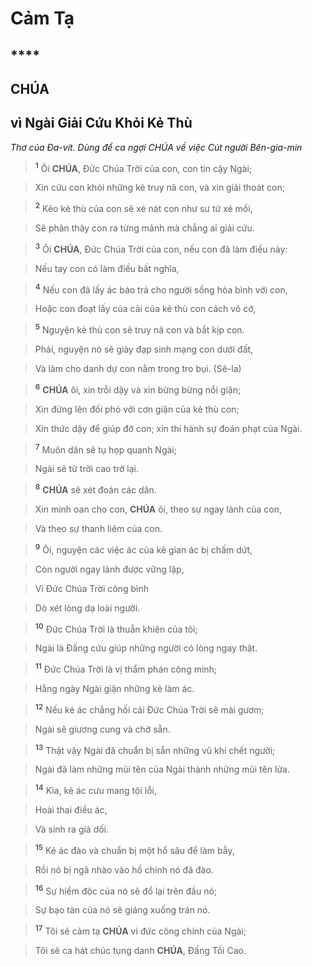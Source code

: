 # Cảm Tạ

## ****

## CHÚA

## vì Ngài Giải Cứu Khỏi Kẻ Thù
*Thơ của Đa-vít. Dùng để ca ngợi CHÚA về việc Cút người Bên-gia-min*

> <sup><b>1</b></sup> Ôi **CHÚA**, Đức Chúa Trời của con, con tin cậy Ngài;
>


> Xin cứu con khỏi những kẻ truy nã con, và xin giải thoát con;
>


> <sup><b>2</b></sup> Kẻo kẻ thù của con sẽ xé nát con như sư tử xé mồi,
>


> Sẽ phân thây con ra từng mảnh mà chẳng ai giải cứu.
>


> <sup><b>3</b></sup> Ôi **CHÚA**, Đức Chúa Trời của con, nếu con đã làm điều này:
>


> Nếu tay con có làm điều bất nghĩa,
>


> <sup><b>4</b></sup> Nếu con đã lấy ác báo trả cho người sống hòa bình với con,
>


> Hoặc con đoạt lấy của cải của kẻ thù con cách vô cớ,
>


> <sup><b>5</b></sup> Nguyện kẻ thù con sẽ truy nã con và bắt kịp con.
>


> Phải, nguyện nó sẽ giày đạp sinh mạng con dưới đất,
>


> Và làm cho danh dự con nằm trong tro bụi. (Sê-la)
>


> <sup><b>6</b></sup> **CHÚA** ôi, xin trỗi dậy và xin bừng bừng nổi giận;
>


> Xin đứng lên đối phó với cơn giận của kẻ thù con;
>


> Xin thức dậy để giúp đỡ con; xin thi hành sự đoán phạt của Ngài.
>


> <sup><b>7</b></sup> Muôn dân sẽ tụ họp quanh Ngài;
>


> Ngài sẽ từ trời cao trở lại.
>


> <sup><b>8</b></sup> **CHÚA** sẽ xét đoán các dân.
>


> Xin minh oan cho con, **CHÚA** ôi, theo sự ngay lành của con,
>


> Và theo sự thanh liêm của con.
>


> <sup><b>9</b></sup> Ôi, nguyện các việc ác của kẻ gian ác bị chấm dứt,
>


> Còn người ngay lành được vững lập,
>


> Vì Đức Chúa Trời công bình
>


> Dò xét lòng dạ loài người.
>


> <sup><b>10</b></sup> Đức Chúa Trời là thuẫn khiên của tôi;
>


> Ngài là Đấng cứu giúp những người có lòng ngay thật.
>


> <sup><b>11</b></sup> Đức Chúa Trời là vị thẩm phán công minh;
>


> Hằng ngày Ngài giận những kẻ làm ác.
>


> <sup><b>12</b></sup> Nếu kẻ ác chẳng hối cải Đức Chúa Trời sẽ mài gươm;
>


> Ngài sẽ giương cung và chờ sẵn.
>


> <sup><b>13</b></sup> Thật vậy Ngài đã chuẩn bị sẵn những vũ khí chết người;
>


> Ngài đã làm những mũi tên của Ngài thành những mũi tên lửa.
>


> <sup><b>14</b></sup> Kìa, kẻ ác cưu mang tội lỗi,
>


> Hoài thai điều ác,
>


> Và sinh ra giả dối.
>


> <sup><b>15</b></sup> Kẻ ác đào và chuẩn bị một hố sâu để làm bẫy,
>


> Rồi nó bị ngã nhào vào hố chính nó đã đào.
>


> <sup><b>16</b></sup> Sự hiểm độc của nó sẽ đổ lại trên đầu nó;
>


> Sự bạo tàn của nó sẽ giáng xuống trán nó.
>


> <sup><b>17</b></sup> Tôi sẽ cảm tạ **CHÚA** vì đức công chính của Ngài;
>


> Tôi sẽ ca hát chúc tụng danh **CHÚA**, Đấng Tối Cao.
>